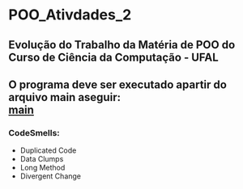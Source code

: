 # POO_Ativdades_2

## Evolução do Trabalho da Matéria de POO do Curso de Ciência da Computação - UFAL
O programa deve ser executado apartir do arquivo main aseguir:  
[main](app/Main.java)
---
### CodeSmells:
- Duplicated Code
- Data Clumps
- Long Method
- Divergent Change
